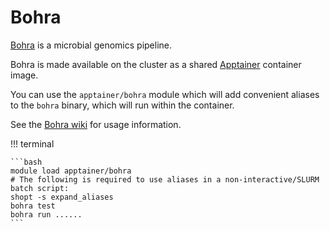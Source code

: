 # Bohra

[Bohra](https://github.com/MDU-PHL/bohra) is a microbial genomics pipeline.

Bohra is made available on the cluster as a shared [Apptainer](../apptainer) container image. 

You can use the `apptainer/bohra` module which will add convenient aliases to the `bohra` binary, which will run within the container.

See the [Bohra wiki](https://github.com/MDU-PHL/bohra/wiki) for usage information.

!!! terminal

    ```bash
    module load apptainer/bohra
    # The following is required to use aliases in a non-interactive/SLURM batch script:
    shopt -s expand_aliases
    bohra test
    bohra run ......
    ```


